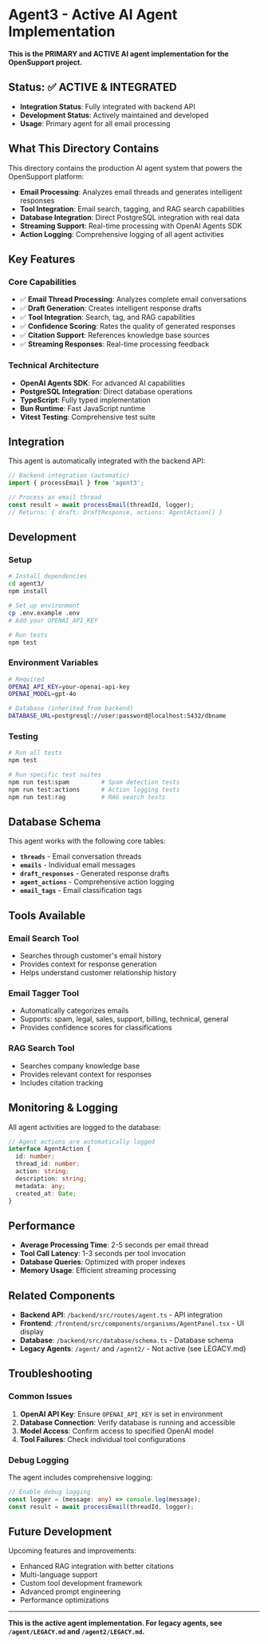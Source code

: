 # Agent3 - Active AI Agent Implementation

**This is the PRIMARY and ACTIVE AI agent implementation for the OpenSupport project.**

## Status: ✅ ACTIVE & INTEGRATED

- **Integration Status**: Fully integrated with backend API
- **Development Status**: Actively maintained and developed
- **Usage**: Primary agent for all email processing

## What This Directory Contains

This directory contains the production AI agent system that powers the OpenSupport platform:

- **Email Processing**: Analyzes email threads and generates intelligent responses
- **Tool Integration**: Email search, tagging, and RAG search capabilities
- **Database Integration**: Direct PostgreSQL integration with real data
- **Streaming Support**: Real-time processing with OpenAI Agents SDK
- **Action Logging**: Comprehensive logging of all agent activities

## Key Features

### Core Capabilities
- ✅ **Email Thread Processing**: Analyzes complete email conversations
- ✅ **Draft Generation**: Creates intelligent response drafts
- ✅ **Tool Integration**: Search, tag, and RAG capabilities
- ✅ **Confidence Scoring**: Rates the quality of generated responses
- ✅ **Citation Support**: References knowledge base sources
- ✅ **Streaming Responses**: Real-time processing feedback

### Technical Architecture
- **OpenAI Agents SDK**: For advanced AI capabilities
- **PostgreSQL Integration**: Direct database operations
- **TypeScript**: Fully typed implementation
- **Bun Runtime**: Fast JavaScript runtime
- **Vitest Testing**: Comprehensive test suite

## Integration

This agent is automatically integrated with the backend API:

```typescript
// Backend integration (automatic)
import { processEmail } from 'agent3';

// Process an email thread
const result = await processEmail(threadId, logger);
// Returns: { draft: DraftResponse, actions: AgentAction[] }
```

## Development

### Setup
```bash
# Install dependencies
cd agent3/
npm install

# Set up environment
cp .env.example .env
# Add your OPENAI_API_KEY

# Run tests
npm test
```

### Environment Variables
```bash
# Required
OPENAI_API_KEY=your-openai-api-key
OPENAI_MODEL=gpt-4o

# Database (inherited from backend)
DATABASE_URL=postgresql://user:password@localhost:5432/dbname
```

### Testing
```bash
# Run all tests
npm test

# Run specific test suites
npm run test:spam         # Spam detection tests
npm run test:actions      # Action logging tests
npm run test:rag          # RAG search tests
```

## Database Schema

This agent works with the following core tables:

- **`threads`** - Email conversation threads
- **`emails`** - Individual email messages
- **`draft_responses`** - Generated response drafts
- **`agent_actions`** - Comprehensive action logging
- **`email_tags`** - Email classification tags

## Tools Available

### Email Search Tool
- Searches through customer's email history
- Provides context for response generation
- Helps understand customer relationship history

### Email Tagger Tool
- Automatically categorizes emails
- Supports: spam, legal, sales, support, billing, technical, general
- Provides confidence scores for classifications

### RAG Search Tool
- Searches company knowledge base
- Provides relevant context for responses
- Includes citation tracking

## Monitoring & Logging

All agent activities are logged to the database:

```typescript
// Agent actions are automatically logged
interface AgentAction {
  id: number;
  thread_id: number;
  action: string;
  description: string;
  metadata: any;
  created_at: Date;
}
```

## Performance

- **Average Processing Time**: 2-5 seconds per email thread
- **Tool Call Latency**: 1-3 seconds per tool invocation
- **Database Queries**: Optimized with proper indexes
- **Memory Usage**: Efficient streaming processing

## Related Components

- **Backend API**: `/backend/src/routes/agent.ts` - API integration
- **Frontend**: `/frontend/src/components/organisms/AgentPanel.tsx` - UI display
- **Database**: `/backend/src/database/schema.ts` - Database schema
- **Legacy Agents**: `/agent/` and `/agent2/` - Not active (see LEGACY.md)

## Troubleshooting

### Common Issues

1. **OpenAI API Key**: Ensure `OPENAI_API_KEY` is set in environment
2. **Database Connection**: Verify database is running and accessible
3. **Model Access**: Confirm access to specified OpenAI model
4. **Tool Failures**: Check individual tool configurations

### Debug Logging

The agent includes comprehensive logging:

```typescript
// Enable debug logging
const logger = (message: any) => console.log(message);
const result = await processEmail(threadId, logger);
```

## Future Development

Upcoming features and improvements:

- Enhanced RAG integration with better citations
- Multi-language support
- Custom tool development framework
- Advanced prompt engineering
- Performance optimizations

---

**This is the active agent implementation. For legacy agents, see `/agent/LEGACY.md` and `/agent2/LEGACY.md`.**